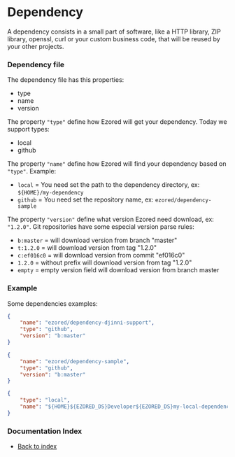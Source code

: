 # Dependency

A dependency consists in a small part of software, like a HTTP library, ZIP library, openssl, curl or your custom business code, that will be reused by your other projects.  

### Dependency file

The dependency file has this properties:  
- type
- name
- version

The property `"type"` define how Ezored will get your dependency. Today we support types:
- local  
- github  

The property `"name"` define how Ezored will find your dependency based on `"type"`. Example:  
- `local` = You need set the path to the dependency directory, ex: `${HOME}/my-dependency`  
- `github` = You need set the repository name, ex: `ezored/dependency-sample` 

The property `"version"` define what version Ezored need download, ex: `"1.2.0"`. Git repositories have some especial version parse rules:
- `b:master` = will download version from branch "master" 
- `t:1.2.0` = will download version from tag "1.2.0" 
- `c:ef016c0` = will download version from commit "ef016c0" 
- `1.2.0` = without prefix will download version from tag "1.2.0" 
- `empty` = empty version field will download version from branch master 

### Example

Some dependencies examples:

```json
{
    "name": "ezored/dependency-djinni-support",
    "type": "github",
    "version": "b:master"
}
```

```json
{
    "name": "ezored/dependency-sample",
    "type": "github",
    "version": "b:master"
}
``` 

```json
{
    "type": "local",
    "name": "${HOME}${EZORED_DS}Developer${EZORED_DS}my-local-dependency"
}
``` 

### Documentation Index

- [Back to index](GET-STARTED.md)
